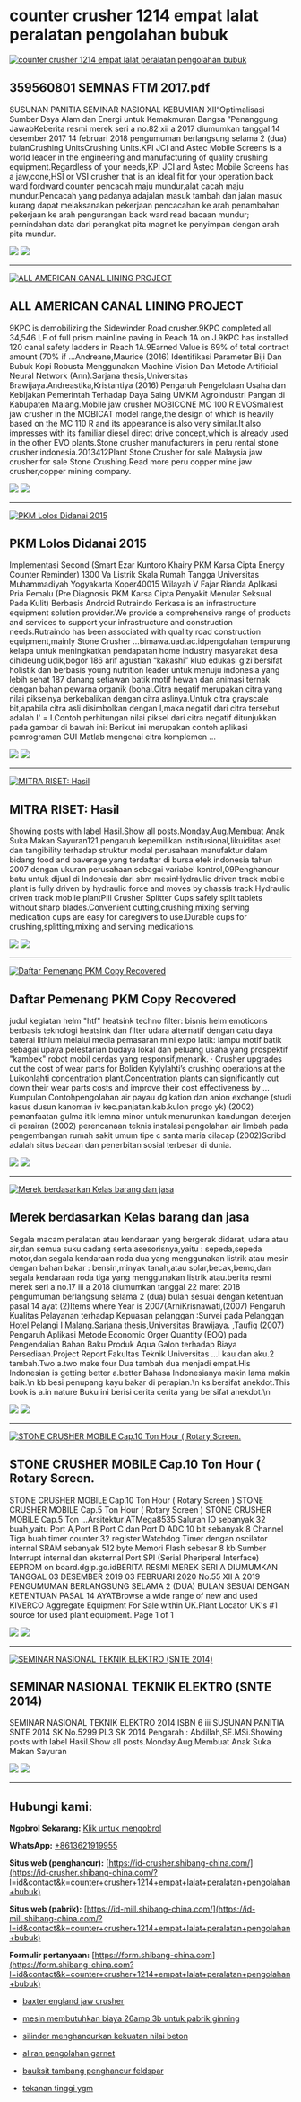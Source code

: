 # counter crusher 1214 empat lalat peralatan pengolahan bubuk

<a href="https://swt.shibang-china.com/?l=id&img&k=counter+crusher+1214+empat+lalat+peralatan+pengolahan+bubuk" target="_blank">![counter crusher 1214 empat lalat peralatan pengolahan bubuk](http://static.shibang-china.com/all-800x300/1217.jpg)</a>

## 359560801 SEMNAS FTM 2017.pdf
SUSUNAN PANITIA SEMINAR NASIONAL KEBUMIAN XII“Optimalisasi Sumber Daya Alam dan Energi untuk Kemakmuran Bangsa ”Penanggung JawabKeberita resmi merek seri a no.82 xii a 2017 diumumkan tanggal 14 desember 2017 14 februari 2018 pengumuman berlangsung selama 2 (dua) bulanCrushing UnitsCrushing Units.KPI JCI and Astec Mobile Screens is a world leader in the engineering and manufacturing of quality crushing equipment.Regardless of your needs,KPI JCI and Astec Mobile Screens has a jaw,cone,HSI or VSI crusher that is an ideal fit for your operation.back ward fordward counter pencacah maju mundur,alat cacah maju mundur.Pencacah yang padanya adajalan masuk tambah dan jalan masuk kurang dapat melaksanakan pekerjaan pencacahan ke arah penambahan pekerjaan ke arah pengurangan back ward read bacaan mundur; pernindahan data dari perangkat pita magnet ke penyimpan dengan arah pita mundur.


<a href="https://whatsapp.shibangsoft.com/WhatsApp.php" target="_blank" title="WhatsApp">![](http://static.shibang-china.com/icon/whatsapp.png)</a> <a href="https://swt.shibang-china.com/?l=id&icon&k=counter+crusher+1214+empat+lalat+peralatan+pengolahan+bubuk" target="_blank">![](http://static.shibang-china.com/icon/chat-id.png)</a>

---

<a href="https://swt.shibang-china.com/?l=id&img&k=counter+crusher+1214+empat+lalat+peralatan+pengolahan+bubuk" target="_blank">![ALL AMERICAN CANAL LINING PROJECT](http://static.shibang-china.com/all-800x300/1132.jpg)</a>

## ALL AMERICAN CANAL LINING PROJECT
9KPC is demobilizing the Sidewinder Road crusher.9KPC completed all 34,546 LF of full prism mainline paving in Reach 1A on J.9KPC has installed 120 canal safety ladders in Reach 1A.9Earned Value is 69% of total contract amount (70% if …Andreane,Maurice (2016) Identifikasi Parameter Biji Dan Bubuk Kopi Robusta Menggunakan Machine Vision Dan Metode Artificial Neural Network (Ann).Sarjana thesis,Universitas Brawijaya.Andreastika,Kristantiya (2016) Pengaruh Pengelolaan Usaha dan Kebijakan Pemerintah Terhadap Daya Saing UMKM Agroindustri Pangan di Kabupaten Malang.Mobile jaw crusher MOBICONE MC 100 R EVOSmallest jaw crusher in the MOBICAT model range,the design of which is heavily based on the MC 110 R and its appearance is also very similar.It also impresses with its familiar diesel direct drive concept,which is already used in the other EVO plants.Stone crusher manufacturers in peru rental stone crusher indonesia.2013412Plant Stone Crusher for sale Malaysia jaw crusher for sale Stone Crushing.Read more peru copper mine jaw crusher,copper mining company.


<a href="https://whatsapp.shibangsoft.com/WhatsApp.php" target="_blank" title="WhatsApp">![](http://static.shibang-china.com/icon/whatsapp.png)</a> <a href="https://swt.shibang-china.com/?l=id&icon&k=counter+crusher+1214+empat+lalat+peralatan+pengolahan+bubuk" target="_blank">![](http://static.shibang-china.com/icon/chat-id.png)</a>

---

<a href="https://swt.shibang-china.com/?l=id&img&k=counter+crusher+1214+empat+lalat+peralatan+pengolahan+bubuk" target="_blank">![PKM Lolos Didanai 2015](http://static.shibang-china.com/all-800x300/369.jpg)</a>

## PKM Lolos Didanai 2015
Implementasi Second (Smart Ezar Kuntoro Khairy PKM Karsa Cipta Energy Counter Reminder) 1300 Va Listrik Skala Rumah Tangga Universitas Muhammadiyah Yogyakarta Koper40015 Wilayah V Fajar Rianda Aplikasi Pria Pemalu (Pre Diagnosis PKM Karsa Cipta Penyakit Menular Seksual Pada Kulit) Berbasis Android Rutraindo Perkasa is an infrastructure equipment solution provider.We provide a comprehensive range of products and services to support your infrastructure and construction needs.Rutraindo has been associated with quality road construction equipment,mainly Stone Crusher …bimawa.uad.ac.idpengolahan tempurung kelapa untuk meningkatkan pendapatan home industry masyarakat desa cihideung udik,bogor 186 arif agustian “kakashi” klub edukasi gizi bersifat holistik dan berbasis young nutrition leader untuk menuju indonesia yang lebih sehat 187 danang setiawan batik motif hewan dan animasi ternak dengan bahan pewarna organik (bohai.Citra negatif merupakan citra yang nilai pikselnya berkebalikan dengan citra aslinya.Untuk citra grayscale bit,apabila citra asli disimbolkan dengan I,maka negatif dari citra tersebut adalah I' = I.Contoh perhitungan nilai piksel dari citra negatif ditunjukkan pada gambar di bawah ini: Berikut ini merupakan contoh aplikasi pemrograman GUI Matlab mengenai citra komplemen …


<a href="https://whatsapp.shibangsoft.com/WhatsApp.php" target="_blank" title="WhatsApp">![](http://static.shibang-china.com/icon/whatsapp.png)</a> <a href="https://swt.shibang-china.com/?l=id&icon&k=counter+crusher+1214+empat+lalat+peralatan+pengolahan+bubuk" target="_blank">![](http://static.shibang-china.com/icon/chat-id.png)</a>

---

<a href="https://swt.shibang-china.com/?l=id&img&k=counter+crusher+1214+empat+lalat+peralatan+pengolahan+bubuk" target="_blank">![MITRA RISET: Hasil](http://static.shibang-china.com/all-800x300/1283.jpg)</a>

## MITRA RISET: Hasil
Showing posts with label Hasil.Show all posts.Monday,Aug.Membuat Anak Suka Makan Sayuran121.pengaruh kepemilikan institusional,likuiditas aset dan tangibility terhadap struktur modal perusahaan manufaktur dalam bidang food and baverage yang terdaftar di bursa efek indonesia tahun 2007 dengan ukuran perusahaan sebagai variabel kontrol,09Penghancur batu untuk dijual di Indonesia dari sbm mesinHydraulic driven track mobile plant is fully driven by hydraulic force and moves by chassis track.Hydraulic driven track mobile plantPill Crusher Splitter Cups safely split tablets without sharp blades.Convenient cutting,crushing,mixing serving medication cups are easy for caregivers to use.Durable cups for crushing,splitting,mixing and serving medications.


<a href="https://whatsapp.shibangsoft.com/WhatsApp.php" target="_blank" title="WhatsApp">![](http://static.shibang-china.com/icon/whatsapp.png)</a> <a href="https://swt.shibang-china.com/?l=id&icon&k=counter+crusher+1214+empat+lalat+peralatan+pengolahan+bubuk" target="_blank">![](http://static.shibang-china.com/icon/chat-id.png)</a>

---

<a href="https://swt.shibang-china.com/?l=id&img&k=counter+crusher+1214+empat+lalat+peralatan+pengolahan+bubuk" target="_blank">![Daftar Pemenang PKM Copy Recovered](http://static.shibang-china.com/all-800x300/350.jpg)</a>

## Daftar Pemenang PKM Copy Recovered
judul kegiatan helm &quot;htf&quot; heatsink techno filter: bisnis helm emoticons berbasis teknologi heatsink dan filter udara alternatif dengan catu daya baterai lithium melalui media pemasaran mini expo latik: lampu motif batik sebagai upaya pelestarian budaya lokal dan peluang usaha yang prospektif &quot;kambek&quot; robot mobil cerdas yang responsif,menarik.&nbsp;&#0183;&#32;Crusher upgrades cut the cost of wear parts for Boliden Kylylahti’s crushing operations at the Luikonlahti concentration plant.Concentration plants can significantly cut down their wear parts costs and improve their cost effectiveness by …Kumpulan Contohpengolahan air payau dg kation dan anion exchange (studi kasus dusun kanoman iv kec.panjatan.kab.kulon progo yk) (2002) pemanfaatan gulma itik lemna minor untuk menurunkan kandungan deterjen di perairan (2002) perencanaan teknis instalasi pengolahan air limbah pada pengembangan rumah sakit umum tipe c santa maria cilacap (2002)Scribd adalah situs bacaan dan penerbitan sosial terbesar di dunia.


<a href="https://whatsapp.shibangsoft.com/WhatsApp.php" target="_blank" title="WhatsApp">![](http://static.shibang-china.com/icon/whatsapp.png)</a> <a href="https://swt.shibang-china.com/?l=id&icon&k=counter+crusher+1214+empat+lalat+peralatan+pengolahan+bubuk" target="_blank">![](http://static.shibang-china.com/icon/chat-id.png)</a>

---

<a href="https://swt.shibang-china.com/?l=id&img&k=counter+crusher+1214+empat+lalat+peralatan+pengolahan+bubuk" target="_blank">![Merek berdasarkan Kelas barang dan jasa](http://static.shibang-china.com/all-800x300/1212.jpg)</a>

## Merek berdasarkan Kelas barang dan jasa
Segala macam peralatan atau kendaraan yang bergerak didarat, udara atau air,dan semua suku cadang serta asesorisnya,yaitu : sepeda,sepeda motor,dan segala kendaraan roda dua yang menggunakan listrik atau mesin dengan bahan bakar : bensin,minyak tanah,atau solar,becak,bemo,dan segala kendaraan roda tiga yang menggunakan listrik atau.berita resmi merek seri a no.17 iii a 2018 diumumkan tanggal 22 maret 2018 pengumuman berlangsung selama 2 (dua) bulan sesuai dengan ketentuan pasal 14 ayat (2)Items where Year is 2007(ArniKrisnawati,(2007) Pengaruh Kualitas Pelayanan terhadap Kepuasan pelanggan :Survei pada Pelanggan Hotel Pelangi I Malang.Sarjana thesis,Universitas Brawijaya. ,Taufiq (2007) Pengaruh Aplikasi Metode Economic Orger Quantity (EOQ) pada Pengendalian Bahan Baku Produk Aqua Galon terhadap Biaya Persediaan.Project Report.Fakultas Teknik Universitas …I kau dan aku.2 tambah.Two a.two make four Dua tambah dua menjadi empat.His Indonesian is getting better a.better Bahasa Indonesianya makin lama makin baik.\n kb.besi penupang kayu bakar di perapian.\n ks.bersifat anekdot.This book is a.in nature Buku ini berisi cerita cerita yang bersifat anekdot.\n


<a href="https://whatsapp.shibangsoft.com/WhatsApp.php" target="_blank" title="WhatsApp">![](http://static.shibang-china.com/icon/whatsapp.png)</a> <a href="https://swt.shibang-china.com/?l=id&icon&k=counter+crusher+1214+empat+lalat+peralatan+pengolahan+bubuk" target="_blank">![](http://static.shibang-china.com/icon/chat-id.png)</a>

---

<a href="https://swt.shibang-china.com/?l=id&img&k=counter+crusher+1214+empat+lalat+peralatan+pengolahan+bubuk" target="_blank">![STONE CRUSHER MOBILE Cap.10 Ton Hour ( Rotary Screen.](http://static.shibang-china.com/all-800x300/222.jpg)</a>

## STONE CRUSHER MOBILE Cap.10 Ton Hour ( Rotary Screen.
STONE CRUSHER MOBILE Cap.10 Ton Hour ( Rotary Screen ) STONE CRUSHER MOBILE Cap.5 Ton Hour ( Rotary Screen ) STONE CRUSHER MOBILE Cap.5 Ton …Arsitektur ATMega8535 Saluran IO sebanyak 32 buah,yaitu Port A,Port B,Port C dan Port D ADC 10 bit sebanyak 8 Channel Tiga buah timer counter 32 register Watchdog Timer dengan oscilator internal SRAM sebanyak 512 byte Memori Flash sebesar 8 kb Sumber Interrupt internal dan eksternal Port SPI (Serial Pheriperal Interface) EEPROM on board.dgip.go.idBERITA RESMI MEREK SERI A DIUMUMKAN TANGGAL 03 DESEMBER 2019 03 FEBRUARI 2020 No.55 XII A 2019 PENGUMUMAN BERLANGSUNG SELAMA 2 (DUA) BULAN SESUAI DENGAN KETENTUAN PASAL 14 AYATBrowse a wide range of new and used KIVERCO Aggregate Equipment For Sale within UK.Plant Locator UK's #1 source for used plant equipment. Page 1 of 1


<a href="https://whatsapp.shibangsoft.com/WhatsApp.php" target="_blank" title="WhatsApp">![](http://static.shibang-china.com/icon/whatsapp.png)</a> <a href="https://swt.shibang-china.com/?l=id&icon&k=counter+crusher+1214+empat+lalat+peralatan+pengolahan+bubuk" target="_blank">![](http://static.shibang-china.com/icon/chat-id.png)</a>

---

<a href="https://swt.shibang-china.com/?l=id&img&k=counter+crusher+1214+empat+lalat+peralatan+pengolahan+bubuk" target="_blank">![SEMINAR NASIONAL TEKNIK ELEKTRO (SNTE 2014)](http://static.shibang-china.com/all-800x300/1423.jpg)</a>

## SEMINAR NASIONAL TEKNIK ELEKTRO (SNTE 2014)
SEMINAR NASIONAL TEKNIK ELEKTRO 2014 ISBN 6 iii SUSUNAN PANITIA SNTE 2014 SK No.5299 PL3 SK 2014 Pengarah : Abdillah,SE.MSi.Showing posts with label Hasil.Show all posts.Monday,Aug.Membuat Anak Suka Makan Sayuran

<a href="https://whatsapp.shibangsoft.com/WhatsApp.php" target="_blank" title="WhatsApp">![](http://static.shibang-china.com/icon/whatsapp.png)</a> <a href="https://swt.shibang-china.com/?l=id&icon&k=counter+crusher+1214+empat+lalat+peralatan+pengolahan+bubuk" target="_blank">![](http://static.shibang-china.com/icon/chat-id.png)</a>

---
## Hubungi kami:

**Ngobrol Sekarang:** [Klik untuk mengobrol](https://swt.shibang-china.com?l=id&contact&k=counter+crusher+1214+empat+lalat+peralatan+pengolahan+bubuk)

**WhatsApp:**  [+8613621919955](https://whatsapp.shibangsoft.com/WhatsApp.php)

**Situs web (penghancur):** [https://id-crusher.shibang-china.com/](https://id-crusher.shibang-china.com/?l=id&contact&k=counter+crusher+1214+empat+lalat+peralatan+pengolahan+bubuk)

**Situs web (pabrik):** [https://id-mill.shibang-china.com/](https://id-mill.shibang-china.com/?l=id&contact&k=counter+crusher+1214+empat+lalat+peralatan+pengolahan+bubuk)

**Formulir pertanyaan:** [https://form.shibang-china.com](https://form.shibang-china.com?l=id&contact&k=counter+crusher+1214+empat+lalat+peralatan+pengolahan+bubuk)

* [baxter england jaw crusher](../48/baxter%20england%20jaw%20crusher.md)

* [mesin membutuhkan biaya 26amp 3b untuk pabrik ginning](../48/mesin%20membutuhkan%20biaya%2026amp%203b%20untuk%20pabrik%20ginning.md)

* [silinder menghancurkan kekuatan nilai beton](../41/silinder%20menghancurkan%20kekuatan%20nilai%20beton.md)

* [aliran pengolahan garnet](../47/aliran%20pengolahan%20garnet.md)

* [bauksit tambang penghancur feldspar](../43/bauksit%20tambang%20penghancur%20feldspar.md)

* [tekanan tinggi ygm](../48/tekanan%20tinggi%20ygm.md)